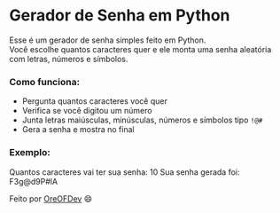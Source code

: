 # Gerador de Senha em Python

Esse é um gerador de senha simples feito em Python.  
Você escolhe quantos caracteres quer e ele monta uma senha aleatória com letras, números e símbolos.

### Como funciona:

- Pergunta quantos caracteres você quer
- Verifica se você digitou um número
- Junta letras maiúsculas, minúsculas, números e símbolos tipo `!@#`
- Gera a senha e mostra no final

### Exemplo:

Quantos caracteres vai ter sua senha: 10
Sua senha gerada foi: F3g@d9P#lA

Feito por [OreOFDev](https://github.com/OreOFDev) 😄
